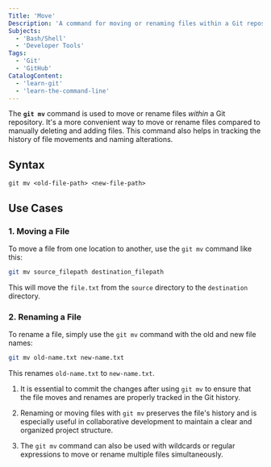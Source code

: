```yaml
---
Title: 'Move'
Description: 'A command for moving or renaming files within a Git repository.'
Subjects:
  - 'Bash/Shell'
  - 'Developer Tools'
Tags:
  - 'Git'
  - 'GitHub'
CatalogContent:
  - 'learn-git'
  - 'learn-the-command-line'
---
```


The **`git mv`** command is used to move or rename files _within_ a Git repository. It's a more convenient way to move or rename files compared to manually deleting and adding files. This command also helps in tracking the history of file movements and naming alterations.

## Syntax

```pseudo
git mv <old-file-path> <new-file-path>
```

## Use Cases

### 1. Moving a File

To move a file from one location to another, use the `git mv` command like this:

```bash
git mv source_filepath destination_filepath
```

This will move the `file.txt` from the `source` directory to the `destination` directory.

### 2. Renaming a File

To rename a file, simply use the `git mv` command with the old and new file names:

```bash
git mv old-name.txt new-name.txt
```

This renames `old-name.txt` to `new-name.txt`.

1. It is essential to commit the changes after using `git mv` to ensure that the file moves and renames are properly tracked in the Git history.

2. Renaming or moving files with `git mv` preserves the file's history and is especially useful in collaborative development to maintain a clear and organized project structure.

3. The `git mv` command can also be used with wildcards or regular expressions to move or rename multiple files simultaneously.
